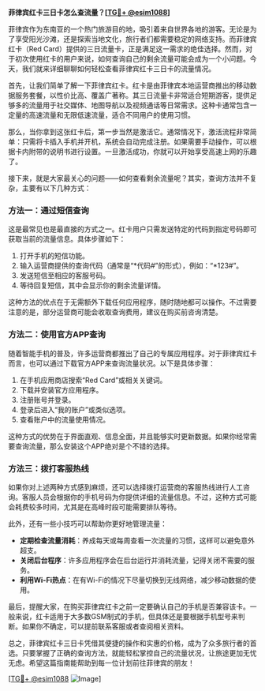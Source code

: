 **菲律宾红卡三日卡怎么查流量？[[TG💪+ @esim1088](https://t.me/s/esim1088)]**

菲律宾作为东南亚的一个热门旅游目的地，吸引着来自世界各地的游客。无论是为了享受阳光沙滩，还是探索当地文化，旅行者们都需要稳定的网络支持。而菲律宾红卡（Red Card）提供的三日流量卡，正是满足这一需求的绝佳选择。然而，对于初次使用红卡的用户来说，如何查询自己的剩余流量可能会成为一个小问题。今天，我们就来详细聊聊如何轻松查看菲律宾红卡三日卡的流量情况。

首先，让我们简单了解一下菲律宾红卡。红卡是由菲律宾本地运营商推出的移动数据服务套餐，以性价比高、覆盖广著称。其三日流量卡非常适合短期游客，提供足够多的流量用于社交媒体、地图导航以及视频通话等日常需求。这种卡通常包含一定量的高速流量和无限低速流量，适合不同用户的使用习惯。

那么，当你拿到这张红卡后，第一步当然是激活它。通常情况下，激活流程非常简单：只需将卡插入手机并开机，系统会自动完成注册。如果需要手动操作，可以根据卡内附带的说明书进行设置。一旦激活成功，你就可以开始享受高速上网的乐趣了。

接下来，就是大家最关心的问题——如何查看剩余流量呢？其实，查询方法并不复杂，主要有以下几种方式：

### 方法一：通过短信查询

这是最常见也是最直接的方式之一。红卡用户只需发送特定的代码到指定号码即可获取当前的流量信息。具体步骤如下：

1. 打开手机的短信功能。
2. 输入运营商提供的查询代码（通常是“*代码#”的形式），例如：“*123#”。
3. 发送短信至相应的客服号码。
4. 等待回复短信，其中会显示你的剩余流量详情。

这种方法的优点在于无需额外下载任何应用程序，随时随地都可以操作。不过需要注意的是，部分运营商可能会收取查询费用，建议在购买前咨询清楚。

### 方法二：使用官方APP查询

随着智能手机的普及，许多运营商都推出了自己的专属应用程序。对于菲律宾红卡而言，也可以通过下载官方APP来查询流量状况。以下是具体步骤：

1. 在手机应用商店搜索“Red Card”或相关关键词。
2. 下载并安装官方应用程序。
3. 注册账号并登录。
4. 登录后进入“我的账户”或类似选项。
5. 查看账户中的流量使用情况。

这种方式的优势在于界面直观、信息全面，并且能够实时更新数据。如果你经常需要查询流量，那么安装这个APP绝对是个不错的选择。

### 方法三：拨打客服热线

如果你对上述两种方式感到麻烦，还可以选择拨打运营商的客服热线进行人工咨询。客服人员会根据你的手机号码为你提供详细的流量信息。不过，这种方式可能会耗费较多时间，尤其是在高峰时段可能需要排队等待。

此外，还有一些小技巧可以帮助你更好地管理流量：

- **定期检查流量消耗**：养成每天或每周查看一次流量的习惯，这样可以避免意外超支。
- **关闭后台程序**：许多应用程序会在后台运行并消耗流量，记得关闭不需要的服务。
- **利用Wi-Fi热点**：在有Wi-Fi的情况下尽量切换到无线网络，减少移动数据的使用。

最后，提醒大家，在购买菲律宾红卡之前一定要确认自己的手机是否兼容该卡。一般来说，红卡适用于大多数GSM制式的手机，但具体还是要根据手机型号来判断。如果你不确定，可以提前联系客服或者查阅相关资料。

总之，菲律宾红卡三日卡凭借其便捷的操作和实惠的价格，成为了众多旅行者的首选。只要掌握了正确的查询方法，就能轻松掌控自己的流量状况，让旅途更加无忧无虑。希望这篇指南能帮助到每一位计划前往菲律宾的朋友！

[[TG💪+ @esim1088](https://t.me/s/esim1088) ![Image](https://i.postimg.cc/4NQfJmqS/Snipaste-2025-05-13-00-14-12.png)]